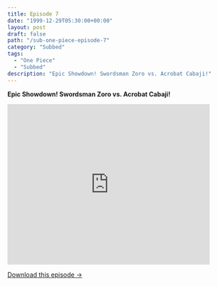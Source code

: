 ```yaml
---
title: Episode 7
date: "1999-12-29T05:30:00+00:00"
layout: post
draft: false
path: "/sub-one-piece-episode-7"
category: "Subbed"
tags:
  - "One Piece"
  - "Subbed"
description: "Epic Showdown! Swordsman Zoro vs. Acrobat Cabaji!"
---
```


**Epic Showdown! Swordsman Zoro vs. Acrobat Cabaji!**

<iframe width="640" height="360" src="https://www.fembed.com/v/yxo3x6ezqol" frameborder="0" marginwidth=0 marginheight=0 scrolling=no allowfullscreen style="max-width:90%;"></iframe>

<a href="http://ouo.io/qs/eCodkFEQ?s=https://www.fembed.com/f/yxo3x6ezqol" class="styled_a">Download this episode →</a>

